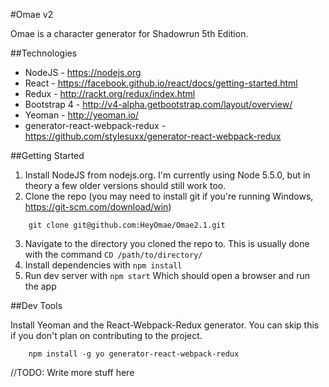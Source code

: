 #Omae v2

Omae is a character generator for Shadowrun 5th Edition.

##Technologies

* NodeJS - https://nodejs.org
* React - https://facebook.github.io/react/docs/getting-started.html
* Redux - http://rackt.org/redux/index.html
* Bootstrap 4 - http://v4-alpha.getbootstrap.com/layout/overview/
* Yeoman - http://yeoman.io/
* generator-react-webpack-redux - https://github.com/stylesuxx/generator-react-webpack-redux

##Getting Started

1. Install NodeJS from nodejs.org. I'm currently using Node 5.5.0, but in theory a few older versions should still work too.
2. Clone the repo (you may need to install git if you're running Windows, https://git-scm.com/download/win)
```
	git clone git@github.com:HeyOmae/Omae2.1.git
```
3. Navigate to the directory you cloned the repo to. This is usually done with the command ```CD /path/to/directory/```
4. Install dependencies with ```npm install```
5. Run dev server with ```npm start``` Which should open a browser and run the app

##Dev Tools

Install Yeoman and the React-Webpack-Redux generator. You can skip this if you don't plan on contributing to the project.
```
	npm install -g yo generator-react-webpack-redux
```

//TODO: Write more stuff here